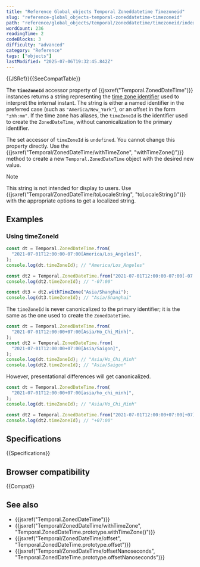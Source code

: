 ```yaml
---
title: "Reference Global_objects Temporal Zoneddatetime Timezoneid"
slug: "reference-global_objects-temporal-zoneddatetime-timezoneid"
path: "reference/global_objects/temporal/zoneddatetime/timezoneid/index.md"
wordCount: 236
readingTime: 2
codeBlocks: 3
difficulty: "advanced"
category: "Reference"
tags: ["objects"]
lastModified: "2025-07-06T19:32:45.842Z"
---
```



{{JSRef}}{{SeeCompatTable}}

The **`timeZoneId`** accessor property of {{jsxref("Temporal.ZonedDateTime")}} instances returns a string representing the [time zone identifier](/en-US/docs/Web/JavaScript/Reference/Global_Objects/Temporal/ZonedDateTime#time_zones_and_offsets) used to interpret the internal instant. The string is either a named identifier in the preferred case (such as `"America/New_York"`), or an offset in the form `"±hh:mm"`. If the time zone has aliases, the `timeZoneId` is the identifier used to create the `ZonedDateTime`, without canonicalization to the primary identifier.

The set accessor of `timeZoneId` is `undefined`. You cannot change this property directly. Use the {{jsxref("Temporal/ZonedDateTime/withTimeZone", "withTimeZone()")}} method to create a new `Temporal.ZonedDateTime` object with the desired new value.

> [!NOTE]
> This string is not intended for display to users. Use {{jsxref("Temporal/ZonedDateTime/toLocaleString", "toLocaleString()")}} with the appropriate options to get a localized string.

## Examples

### Using timeZoneId

```js
const dt = Temporal.ZonedDateTime.from(
  "2021-07-01T12:00:00-07:00[America/Los_Angeles]",
);
console.log(dt.timeZoneId); // "America/Los_Angeles"

const dt2 = Temporal.ZonedDateTime.from("2021-07-01T12:00:00-07:00[-07:00]");
console.log(dt2.timeZoneId); // "-07:00"

const dt3 = dt2.withTimeZone("Asia/Shanghai");
console.log(dt3.timeZoneId); // "Asia/Shanghai"
```

The `timeZoneId` is never canonicalized to the primary identifier; it is the same as the one used to create the `ZonedDateTime`.

```js
const dt = Temporal.ZonedDateTime.from(
  "2021-07-01T12:00:00+07:00[Asia/Ho_Chi_Minh]",
);
const dt2 = Temporal.ZonedDateTime.from(
  "2021-07-01T12:00:00+07:00[Asia/Saigon]",
);
console.log(dt.timeZoneId); // "Asia/Ho_Chi_Minh"
console.log(dt2.timeZoneId); // "Asia/Saigon"
```

However, presentational differences will get canonicalized.

```js
const dt = Temporal.ZonedDateTime.from(
  "2021-07-01T12:00:00+07:00[asia/ho_chi_minh]",
);
console.log(dt.timeZoneId); // "Asia/Ho_Chi_Minh"

const dt2 = Temporal.ZonedDateTime.from("2021-07-01T12:00:00+07:00[+07]");
console.log(dt2.timeZoneId); // "+07:00"
```

## Specifications

{{Specifications}}

## Browser compatibility

{{Compat}}

## See also

- {{jsxref("Temporal.ZonedDateTime")}}
- {{jsxref("Temporal/ZonedDateTime/withTimeZone", "Temporal.ZonedDateTime.prototype.withTimeZone()")}}
- {{jsxref("Temporal/ZonedDateTime/offset", "Temporal.ZonedDateTime.prototype.offset")}}
- {{jsxref("Temporal/ZonedDateTime/offsetNanoseconds", "Temporal.ZonedDateTime.prototype.offsetNanoseconds")}}

